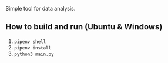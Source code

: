 Simple tool for data analysis.

## How to build and run (Ubuntu & Windows)
1. ```pipenv shell```
2. ```pipenv install```
3. ```python3 main.py```


